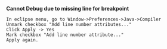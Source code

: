**Cannot Debug due to missing line for breakpoint**

    In eclipse menu, go to Window->Preferences->Java->Compiler
    Unmark checkbox "Add line number attributes..."
    Click Apply -> Yes
    Mark checkbox "Add line number attribute..."
    Apply again.
